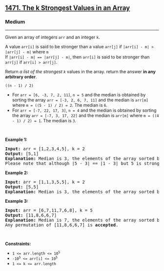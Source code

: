 <h2><a href="https://leetcode.com/problems/the-k-strongest-values-in-an-array/">1471. The k Strongest Values in an Array</a></h2><h3>Medium</h3><hr><div><p><font papago-translate="cached" papago-id="15">Given an array of integers </font><code>arr</code><font papago-translate="cached" papago-id="16"> and an integer </font><code>k</code><font papago-translate="cached" papago-id="17">.</font></p>

<p><font papago-translate="cached" papago-id="18">A value </font><code>arr[i]</code><font papago-translate="cached" papago-id="19"> is said to be stronger than a value </font><code>arr[j]</code><font papago-translate="cached" papago-id="20"> if </font><code>|arr[i] - m| &gt; |arr[j] - m|</code><font papago-translate="cached" papago-id="21"> where </font><code>m</code><br><font papago-translate="cached" papago-id="23">
If </font><code>|arr[i] - m| == |arr[j] - m|</code><font papago-translate="cached" papago-id="24">, then </font><code>arr[i]</code><font papago-translate="cached" papago-id="25"> is said to be stronger than </font><code>arr[j]</code><font papago-translate="cached" papago-id="26"> if </font><code>arr[i] &gt; arr[j]</code><font papago-translate="cached" papago-id="27">.</font></p>

<p papago-id="28" papago-translate="cached">Return <em papago-id="28-1">a list of the strongest <code papago-id="28-1-1">k</code></em> values in the array. return the answer <strong papago-id="28-3">in any arbitrary order</strong>.</p>

<p><code>((n - 1) / 2)</code></p>

<ul>
	<li><font papago-translate="cached" papago-id="31">For </font><code>arr = [6, -3, 7, 2, 11]</code><font papago-translate="cached" papago-id="32">, </font><code>n = 5</code><font papago-translate="cached" papago-id="33"> and the median is obtained by sorting the array </font><code>arr = [-3, 2, 6, 7, 11]</code><font papago-translate="cached" papago-id="34"> and the median is </font><code>arr[m]</code><font papago-translate="cached" papago-id="35"> where </font><code>m = ((5 - 1) / 2) = 2</code><font papago-translate="cached" papago-id="36">. The median is </font><code>6</code><font papago-translate="cached" papago-id="37">.</font></li>
	<li><font papago-translate="cached" papago-id="38">For </font><code>arr = [-7, 22, 17, 3]</code><font papago-translate="cached" papago-id="39">, </font><code>n = 4</code><font papago-translate="cached" papago-id="40"> and the median is obtained by sorting the array </font><code>arr = [-7, 3, 17, 22]</code><font papago-translate="cached" papago-id="41"> and the median is </font><code>arr[m]</code><font papago-translate="cached" papago-id="42"> where </font><code>m = ((4 - 1) / 2) = 1</code><font papago-translate="cached" papago-id="43">. The median is </font><code>3</code><font papago-translate="cached" papago-id="44">.</font></li>
</ul>

<p>&nbsp;</p>
<p><strong papago-id="45" papago-translate="translated">Example 1:</strong></p>

<pre papago-id="0" papago-translate="cached"><strong papago-id="0-0">Input:</strong> arr = [1,2,3,4,5], k = 2
<strong papago-id="0-2">Output:</strong> [5,1]
<strong papago-id="0-4">Explanation:</strong> Median is 3, the elements of the array sorted by the strongest are [5,1,4,2,3]. The strongest 2 elements are [5, 1]. [1, 5] is also <strong papago-id="0-6">accepted</strong> answer.
Please note that although |5 - 3| == |1 - 3| but 5 is stronger than 1 because 5 &gt; 1.
</pre>

<p><strong>Example 2:</strong></p>

<pre><strong>Input:</strong> arr = [1,1,3,5,5], k = 2
<strong>Output:</strong> [5,5]
<strong>Explanation:</strong> Median is 3, the elements of the array sorted by the strongest are [5,5,1,1,3]. The strongest 2 elements are [5, 5].
</pre>

<p><strong>Example 3:</strong></p>

<pre><strong>Input:</strong> arr = [6,7,11,7,6,8], k = 5
<strong>Output:</strong> [11,8,6,6,7]
<strong>Explanation:</strong> Median is 7, the elements of the array sorted by the strongest are [11,8,6,6,7,7].
Any permutation of [11,8,6,6,7] is <strong>accepted</strong>.
</pre>

<p>&nbsp;</p>
<p><strong>Constraints:</strong></p>

<ul>
	<li><code>1 &lt;= arr.length &lt;= 10<sup>5</sup></code></li>
	<li><code>-10<sup>5</sup> &lt;= arr[i] &lt;= 10<sup>5</sup></code></li>
	<li><code>1 &lt;= k &lt;= arr.length</code></li>
</ul>
</div>